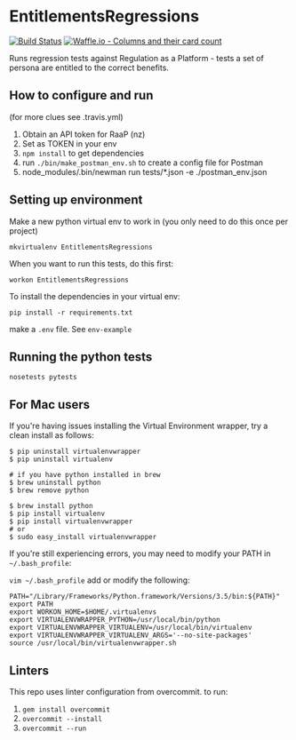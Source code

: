 # EntitlementsRegressions

[![Build Status](https://travis-ci.org/ServiceInnovationLab/EntitlementsRegressions.svg?branch=master)](https://travis-ci.org/ServiceInnovationLab/EntitlementsRegressions)
[![Waffle.io - Columns and their card count](https://badge.waffle.io/ServiceInnovationLab/EntitlementsRegressions.svg?columns=all)](https://waffle.io/ServiceInnovationLab/EntitlementsRegressions)


Runs regression tests against Regulation as a Platform - tests a set of persona are entitled to the correct benefits.

## How to configure and run
(for more clues see .travis.yml)

1. Obtain an API token for RaaP (nz)
1. Set as TOKEN in your env
1. `npm install` to get dependencies
1. run `./bin/make_postman_env.sh` to create a config file for Postman
1. node_modules/.bin/newman run tests/*.json -e ./postman_env.json


## Setting up environment

Make a new python virtual env to work in (you only need to do this once per project)
```
mkvirtualenv EntitlementsRegressions
```

When you want to run this tests, do this first:
```
workon EntitlementsRegressions
```

To install the dependencies in your virtual env:
```
pip install -r requirements.txt
```

make a `.env` file. See `env-example`


## Running the python tests

```
nosetests pytests
```
## For Mac users

If you're having issues installing the Virtual Environment wrapper, try a clean install as follows:

```
$ pip uninstall virtualenvwrapper
$ pip uninstall virtualenv

# if you have python installed in brew
$ brew uninstall python
$ brew remove python

$ brew install python
$ pip install virtualenv
$ pip install virtualenvwrapper
# or
$ sudo easy_install virtualenvwrapper

```

If you're still experiencing errors, you may need to modify your PATH in `~/.bash_profile`:

`vim ~/.bash_profile`
add or modify the following:
```
PATH="/Library/Frameworks/Python.framework/Versions/3.5/bin:${PATH}"
export PATH
export WORKON_HOME=$HOME/.virtualenvs
export VIRTUALENVWRAPPER_PYTHON=/usr/local/bin/python
export VIRTUALENVWRAPPER_VIRTUALENV=/usr/local/bin/virtualenv
export VIRTUALENVWRAPPER_VIRTUALENV_ARGS='--no-site-packages'
source /usr/local/bin/virtualenvwrapper.sh
```

## Linters
This repo uses linter configuration from overcommit. to run:
1. `gem install overcommit`
1. `overcommit --install`
1. `overcommit --run`
